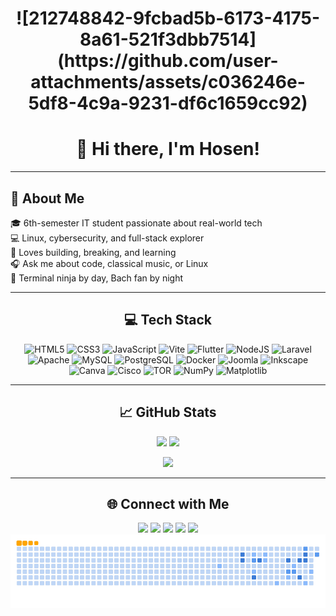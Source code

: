 <div align="center">


</div>
<h1 align="center">
![212748842-9fcbad5b-6173-4175-8a61-521f3dbb7514](https://github.com/user-attachments/assets/c036246e-5df8-4c9a-9231-df6c1659cc92)
</h1>
<h1 align="center">👋 Hi there, I'm Hosen!</h1>

---

## 💫 About Me

🎓 6th-semester IT student passionate about real-world tech  
💻 Linux, cybersecurity, and full-stack explorer  
🚀 Loves building, breaking, and learning  
🎧 Ask me about code, classical music, or Linux  
🎼 Terminal ninja by day, Bach fan by night

---

<div align="center">

## 💻 Tech Stack

![HTML5](https://img.shields.io/badge/html5-%23E34F26.svg?style=flat-square&logo=html5&logoColor=white)
![CSS3](https://img.shields.io/badge/css3-%231572B6.svg?style=flat-square&logo=css3&logoColor=white)
![JavaScript](https://img.shields.io/badge/javascript-%23323330.svg?style=flat-square&logo=javascript&logoColor=%23F7DF1E)
![Vite](https://img.shields.io/badge/vite-%23646CFF.svg?style=flat-square&logo=vite&logoColor=white)
![Flutter](https://img.shields.io/badge/Flutter-%2302569B.svg?style=flat-square&logo=Flutter&logoColor=white)
![NodeJS](https://img.shields.io/badge/node.js-6DA55F?style=flat-square&logo=node.js&logoColor=white)
![Laravel](https://img.shields.io/badge/laravel-%23FF2D20.svg?style=flat-square&logo=laravel&logoColor=white)
![Apache](https://img.shields.io/badge/apache-%23D42029.svg?style=flat-square&logo=apache&logoColor=white)
![MySQL](https://img.shields.io/badge/mysql-4479A1.svg?style=flat-square&logo=mysql&logoColor=white)
![PostgreSQL](https://img.shields.io/badge/postgres-%23316192.svg?style=flat-square&logo=postgresql&logoColor=white)
![Docker](https://img.shields.io/badge/docker-%230db7ed.svg?style=flat-square&logo=docker&logoColor=white)
![Joomla](https://img.shields.io/badge/joomla-%235091CD.svg?style=flat-square&logo=joomla&logoColor=white)
![Inkscape](https://img.shields.io/badge/Inkscape-e0e0e0?style=flat-square&logo=inkscape&logoColor=080A13)
![Canva](https://img.shields.io/badge/Canva-%2300C4CC.svg?style=flat-square&logo=Canva&logoColor=white)
![Cisco](https://img.shields.io/badge/cisco-%23049fd9.svg?style=flat-square&logo=cisco&logoColor=black)
![TOR](https://img.shields.io/badge/tor-%237E4798.svg?style=flat-square&logo=tor-project&logoColor=white)
![NumPy](https://img.shields.io/badge/numpy-%23013243.svg?style=flat-square&logo=numpy&logoColor=white)
![Matplotlib](https://img.shields.io/badge/Matplotlib-%23ffffff.svg?style=flat-square&logo=Matplotlib&logoColor=black)

</div>

---

<h2 align="center">📈 GitHub Stats</h2>

<p align="center">
  <img src="https://github-readme-stats.vercel.app/api?username=SirHosen&theme=gotham&hide_border=false&include_all_commits=true&count_private=true" height="150"/>
  <img src="https://nirzak-streak-stats.vercel.app/?user=SirHosen&theme=gotham&hide_border=false" height="150"/>
</p>

<p align="center">
  <img src="https://github-readme-stats.vercel.app/api/top-langs/?username=SirHosen&theme=gotham&hide_border=false&layout=compact" height="130"/>
</p>

---

<h2 align="center">🌐 Connect with Me</h2>

<p align="center">
  <a href="https://discord.gg/Q4MdSjyR"><img src="https://img.shields.io/badge/Discord-%237289DA.svg?logo=discord&logoColor=white"/></a>
  <a href="https://facebook.com/hosea.oktarivanes.9"><img src="https://img.shields.io/badge/Facebook-%231877F2.svg?logo=Facebook&logoColor=white"/></a>
  <a href="https://reddit.com/user/u/Hofsy778"><img src="https://img.shields.io/badge/Reddit-%23FF4500.svg?logo=Reddit&logoColor=white"/></a>
  <a href="https://stackoverflow.com/users/30170467"><img src="https://img.shields.io/badge/-Stackoverflow-FE7A16?logo=stack-overflow&logoColor=white"/></a>
  <a href="mailto:hoseaoktarivanes.com"><img src="https://img.shields.io/badge/Email-D14836?logo=gmail&logoColor=white"/></a>
  <img src="https://github.com/SirHosen/SirHosen/blob/output/ocean.gif" alt="Contribution Snake"/>
</p>

<!-- Made with ❤️ by SirHosen | Powered by GPRM (https://gprm.itsvg.in) -->
